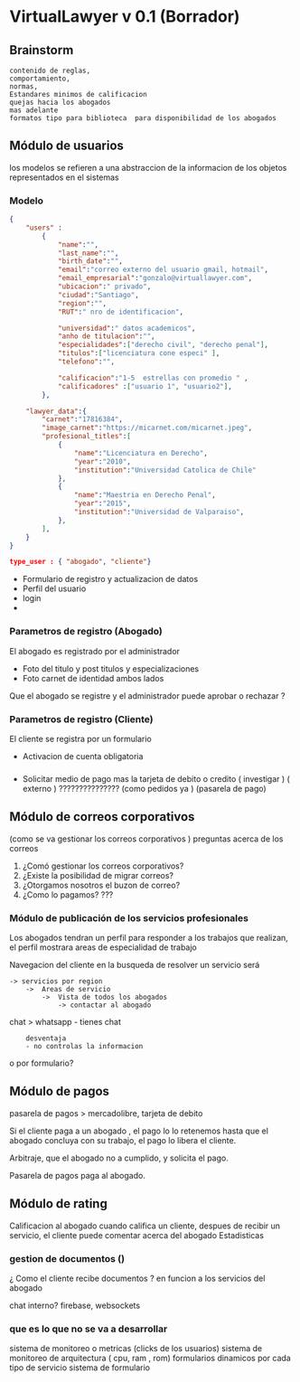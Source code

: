 # VirtualLawyer v 0.1 (Borrador)

## Brainstorm

```
contenido de reglas, 
comportamiento,
normas,
Estandares minimos de calificacion
quejas hacia los abogados
mas adelante
formatos tipo para biblioteca  para disponibilidad de los abogados

```


## Módulo de usuarios
los modelos se refieren a una abstraccion de la informacion de los objetos representados en el sistemas

### Modelo
```json
{
    "users" :
        {
            "name":"",
            "last_name":"",
            "birth_date":"",
            "email":"correo externo del usuario gmail, hotmail",
            "email_empresarial":"gonzalo@virtuallawyer.com",
            "ubicacion":" privado",
            "ciudad":"Santiago",
            "region":"",
            "RUT":" nro de identificacion",

            "universidad":" datos academicos",
            "anho de titulacion":"",
            "especialidades":["derecho civil", "derecho penal"],
            "titulos":["licenciatura cone especi" ],
            "telefono":"",

            "calificacion":"1-5  estrellas con promedio " ,
            "calificadores" :["usuario 1", "usuario2"],
        },

    "lawyer_data":{
        "carnet":"17816384",
        "image_carnet":"https://micarnet.com/micarnet.jpeg",
        "profesional_titles":[
            {
                "name":"Licenciatura en Derecho",
                "year":"2010",
                "institution":"Universidad Catolica de Chile"
            },
            {
                "name":"Maestria en Derecho Penal",
                "year":"2015",
                "institution":"Universidad de Valparaiso",
            },
        ],
    }
}

type_user : { "abogado", "cliente"}

```

- Formulario de registro  y actualizacion de datos
- Perfil del usuario
- login
- 



### Parametros de registro (Abogado)

El abogado es registrado por el administrador

- Foto del titulo y post titulos y especializaciones
- Foto carnet de identidad ambos lados

Que el abogado se registre y el administrador puede aprobar o rechazar ?





### Parametros de registro (Cliente)
El cliente se registra por un formulario
- Activacion de cuenta obligatoria

### 
- Solicitar medio de pago
mas la tarjeta de debito o credito 
( investigar ) ( externo )   ??????????????? 
(como pedidos ya ) (pasarela de pago)



## Módulo de correos corporativos
(como se va gestionar los correos corporativos )
preguntas acerca de los correos
1. ¿Comó gestionar los correos corporativos?
2. ¿Existe la posibilidad de migrar correos?
3. ¿Otorgamos nosotros el buzon de correo?
4. ¿Como lo pagamos?  ???  




### Módulo de publicación de los servicios profesionales

Los abogados tendran un perfil para responder a los trabajos que realizan, el perfil mostrara areas de especialidad de trabajo

Navegacion del cliente en la busqueda de resolver un servicio será
```
-> servicios por region
    ->  Areas de servicio 
        ->  Vista de todos los abogados 
            -> contactar al abogado
```


chat > whatsapp 
        - tienes chat
        
        desventaja
        - no controlas la informacion

o por formulario?



## Módulo de pagos
pasarela de pagos > mercadolibre, tarjeta de debito

Si el cliente paga a un abogado , el pago lo lo retenemos hasta que el abogado concluya con su trabajo, el pago lo libera el cliente.

Arbitraje, que el abogado no a cumplido, y solicita el pago.

Pasarela de pagos paga al abogado.


## Módulo de rating
Calificacion al abogado
cuando califica un cliente,  despues de recibir un servicio,
el cliente puede comentar acerca del abogado
Estadisticas

### gestion de documentos ()
¿ Como el cliente recibe documentos ?  en funcion a los servicios del abogado


chat interno?  firebase, websockets 

### que es lo que no se va a desarrollar
sistema de monitoreo o metricas (clicks de los usuarios)
sistema de monitoreo de arquitectura  ( cpu, ram , rom)
formularios dinamicos por cada tipo de servicio
sistema de formulario